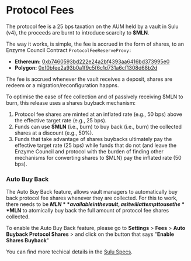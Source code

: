 # Protocol Fees

The protocol fee is a 25 bps taxation on the AUM held by a vault in Sulu (v4), the proceeds are burnt to introduce scarcity to **$MLN**.

The way it works, is simple, the fee is accrued in the form of shares, to an Enzyme Council Contract `ProtocolFeeReserveProxy:`

* **Ethereum:** [0xb7460593bd222e24a2bf4393aa6416bd373995e0](https://etherscan.io/address/0xb7460593bd222e24a2bf4393aa6416bd373995e0)
* **Polygon:**  [0xf0bfee2a93b0a1f9c5f6c1d731a6cf1308d68b2d](https://polygonscan.com/address/0xf0bfee2a93b0a1f9c5f6c1d731a6cf1308d68b2d)

The fee is accrued whenever the vault receives a deposit, shares are redeem or a migration/reconfiguration happns.&#x20;

To optimise the ease of fee collection and of passively receiving $MLN to burn, this release uses a shares buyback mechanism:

1. Protocol fee shares are minted at an inflated rate (e.g., 50 bps) above the effective target rate (e.g., 25 bps).
2. Funds can use **$MLN** (i.e., burn) to buy back (i.e., burn) the collected shares at a discount (e.g., 50%).
3. Funds that take advantage of shares buybacks ultimately pay the effective target rate (25 bps) while funds that do not (and leave the Enzyme Council and protocol with the burden of finding other mechanisms for converting shares to $MLN) pay the inflated rate (50 bps).&#x20;

### Auto Buy Back

The Auto Buy Back feature, allows vault managers to automatically buy back protocol fee shares whenever they are collected. For this to work, there needs to be **$MLN** available in the vault, as it will attempt to use the **$MLN** to atomically buy back the full amount of protocol fee shares collected.

To enable the Auto Buy Back feature, please go to **Settings** > **Fees** > **Auto Buyback Protocol Shares** > and click on the button that says "**Enable Shares Buyback**"

You can find more techical details in the [Sulu Specs](https://specs.enzyme.finance/topics/protocol-fee).



